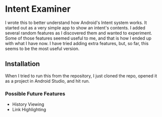 # Intent Examiner

I wrote this to better understand how Android's Intent system works.  It started out as a very simple app to show an intent's contents. I added several random features as I discovered them and wanted to experiment.  Some of those features seemed useful to me, and that is how I ended up with what I have now.  I have tried adding extra features, but, so far, this seems to be the most useful version.

## Installation

When I tried to run this from the repository, I just cloned the repo, opened it as a project in Android Studio, and hit run.

### Possible Future Features

* History Viewing
* Link Highlighting
